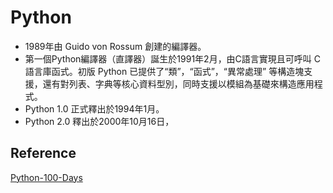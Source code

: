 # Python
- 1989年由 Guido von Rossum 創建的編譯器。
- 第一個Python編譯器（直譯器）誕生於1991年2月，由C語言實現且可呼叫 C 語言庫函式。初版 Python 已提供了“類”，“函式”，“異常處理” 等構造塊支援，還有對列表、字典等核心資料型別，同時支援以模組為基礎來構造應用程式。
- Python 1.0 正式釋出於1994年1月。
- Python 2.0 釋出於2000年10月16日，



 ## Reference
 [Python-100-Days](https://github.com/ateliershen/Python-100-Days-zh_TW) 